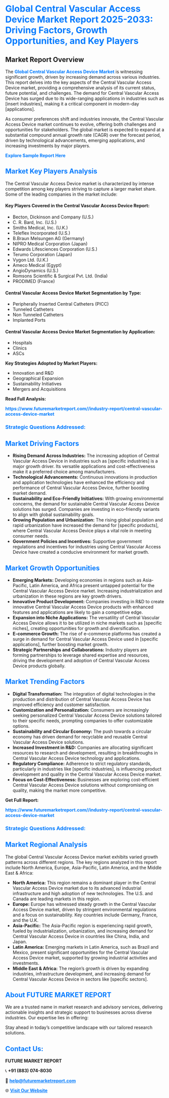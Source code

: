 <h1 style="color: #007BFF;">Global Central Vascular Access Device Market Report 2025-2033: Driving Factors, Growth Opportunities, and Key Players</h1>

<section id="overview">
<h2>Market Report Overview</h2>
<p>The <a href="https://www.futuremarketreport.com//industry-report/central-vascular-access-device-market" style="color: #007BFF; text-decoration: none;"><strong>Global Central Vascular Access Device Market</strong></a> is witnessing significant growth, driven by increasing demand across various industries. This report delves into the key aspects of the Central Vascular Access Device market, providing a comprehensive analysis of its current status, future potential, and challenges. The demand for Central Vascular Access Device has surged due to its wide-ranging applications in industries such as [insert industries], making it a critical component in modern-day [applications].</p>
<p>As consumer preferences shift and industries innovate, the Central Vascular Access Device market continues to evolve, offering both challenges and opportunities for stakeholders. The global market is expected to expand at a substantial compound annual growth rate (CAGR) over the forecast period, driven by technological advancements, emerging applications, and increasing investments by major players.</p>
</section>

<section id="overview">
<p><a href="https://www.futuremarketreport.com//request-sample/reportId=85019" style="color: #007BFF; text-decoration: none;"><strong>Explore Sample Report Here</strong></a></p>
</section>

<section id="key-players">
<h2 style="color: #007BFF;">Market Key Players Analysis</h2>
<p>The Central Vascular Access Device market is characterized by intense competition among key players striving to capture a larger market share. Some of the leading companies in the market include:</p>
<h4>Key Players Covered in the Central Vascular Access Device Report:</h4>
<ul><li>Becton, Dickinson and Company (U.S.)</li><li>C. R. Bard, Inc. (U.S.)</li><li>Smiths Medical, Inc. (U.K.)</li><li>Teleflex Incorporated (U.S.)</li><li>B.Braun Melsungen AG (Germany)</li><li>NIPRO Medical Corporation (Japan)</li><li>Edwards Lifesciences Corporation (U.S.)</li><li>Terumo Corporation (Japan)</li><li>Vygon Ltd. (U.K.)</li><li>Ameco Medical (Egypt)</li><li>AngioDynamics (U.S.)</li><li>Romsons Scientific &amp; Surgical Pvt. Ltd. (India)</li><li>PRODIMED (France)</li></ul>
<h4>Central Vascular Access Device Market Segmentation by Type:</h4>
<ul><li>Peripherally Inserted Central Catheters (PICC)</li><li>Tunneled Catheters</li><li>Non Tunneled Catheters</li><li>Implanted Ports</li></ul>

<h4>Central Vascular Access Device Market Segmentation by Application:</h4>
<ul><li>Hospitals</li><li>Clinics</li><li>ASCs</li></ul>
<p><strong>Key Strategies Adopted by Market Players:</strong></p>
<ul>
<li>Innovation and R&D</li>
<li>Geographical Expansion</li>
<li>Sustainability Initiatives</li>
<li>Mergers and Acquisitions</li>
</ul>
</section>

<section>
<p><strong>Read Full Analysis: </strong></p><a href="https://www.futuremarketreport.com//industry-report/central-vascular-access-device-market" style="color: #007BFF; text-decoration: none;"><strong>https://www.futuremarketreport.com//industry-report/central-vascular-access-device-market</strong></a>
<h3 style="color: #007BFF;">Strategic Questions Addressed:</h3>
</section>

<section id="driving-factors">
<h2 style="color: #007BFF;">Market Driving Factors</h2>
<ul>
<li><strong>Rising Demand Across Industries:</strong> The increasing adoption of Central Vascular Access Device in industries such as [specific industries] is a major growth driver. Its versatile applications and cost-effectiveness make it a preferred choice among manufacturers.</li>
<li><strong>Technological Advancements:</strong> Continuous innovations in production and application technologies have enhanced the efficiency and performance of Central Vascular Access Device, further boosting market demand.</li>
<li><strong>Sustainability and Eco-Friendly Initiatives:</strong> With growing environmental concerns, the demand for sustainable Central Vascular Access Device solutions has surged. Companies are investing in eco-friendly variants to align with global sustainability goals.</li>
<li><strong>Growing Population and Urbanization:</strong> The rising global population and rapid urbanization have increased the demand for [specific products], where Central Vascular Access Device plays a vital role in meeting consumer needs.</li>
<li><strong>Government Policies and Incentives:</strong> Supportive government regulations and incentives for industries using Central Vascular Access Device have created a conducive environment for market growth.</li>
</ul>
</section>

<section id="growth-opportunities">
<h2 style="color: #007BFF;">Market Growth Opportunities</h2>
<ul>
<li><strong>Emerging Markets:</strong> Developing economies in regions such as Asia-Pacific, Latin America, and Africa present untapped potential for the Central Vascular Access Device market. Increasing industrialization and urbanization in these regions are key growth drivers.</li>
<li><strong>Innovative Product Development:</strong> Companies investing in R&D to create innovative Central Vascular Access Device products with enhanced features and applications are likely to gain a competitive edge.</li>
<li><strong>Expansion into Niche Applications:</strong> The versatility of Central Vascular Access Device allows it to be utilized in niche markets such as [specific niches], creating opportunities for growth and diversification.</li>
<li><strong>E-commerce Growth:</strong> The rise of e-commerce platforms has created a surge in demand for Central Vascular Access Device used in [specific applications], further boosting market growth.</li>
<li><strong>Strategic Partnerships and Collaborations:</strong> Industry players are forming partnerships to leverage shared expertise and resources, driving the development and adoption of Central Vascular Access Device products globally.</li>
</ul>
</section>

<section id="trending-factors">
<h2 style="color: #007BFF;">Market Trending Factors</h2>
<ul>
<li><strong>Digital Transformation:</strong> The integration of digital technologies in the production and distribution of Central Vascular Access Device has improved efficiency and customer satisfaction.</li>
<li><strong>Customization and Personalization:</strong> Consumers are increasingly seeking personalized Central Vascular Access Device solutions tailored to their specific needs, prompting companies to offer customizable options.</li>
<li><strong>Sustainability and Circular Economy:</strong> The push towards a circular economy has driven demand for recyclable and reusable Central Vascular Access Device solutions.</li>
<li><strong>Increased Investment in R&D:</strong> Companies are allocating significant resources to research and development, resulting in breakthroughs in Central Vascular Access Device technology and applications.</li>
<li><strong>Regulatory Compliance:</strong> Adherence to strict regulatory standards, particularly in industries like [specific industries], is influencing product development and quality in the Central Vascular Access Device market.</li>
<li><strong>Focus on Cost-Effectiveness:</strong> Businesses are exploring cost-efficient Central Vascular Access Device solutions without compromising on quality, making the market more competitive.</li>
</ul>
</section>

<section>
<p><strong>Get Full Report: </strong></p><a href="https://www.futuremarketreport.com//industry-report/central-vascular-access-device-market" style="color: #007BFF; text-decoration: none;"><strong>https://www.futuremarketreport.com//industry-report/central-vascular-access-device-market</strong></a>
<h3 style="color: #007BFF;">Strategic Questions Addressed:</h3>
</section>


<section id="regional-analysis">
<h2 style="color: #007BFF;">Market Regional Analysis</h2>
<p>The global Central Vascular Access Device market exhibits varied growth patterns across different regions. The key regions analyzed in this report include North America, Europe, Asia-Pacific, Latin America, and the Middle East & Africa:</p>
<ul>
<li><strong>North America:</strong> This region remains a dominant player in the Central Vascular Access Device market due to its advanced industrial infrastructure and high adoption of new technologies. The U.S. and Canada are leading markets in this region.</li>
<li><strong>Europe:</strong> Europe has witnessed steady growth in the Central Vascular Access Device market, driven by stringent environmental regulations and a focus on sustainability. Key countries include Germany, France, and the U.K.</li>
<li><strong>Asia-Pacific:</strong> The Asia-Pacific region is experiencing rapid growth, fueled by industrialization, urbanization, and increasing demand for Central Vascular Access Device in countries like China, India, and Japan.</li>
<li><strong>Latin America:</strong> Emerging markets in Latin America, such as Brazil and Mexico, present significant opportunities for the Central Vascular Access Device market, supported by growing industrial activities and investments.</li>
<li><strong>Middle East & Africa:</strong> The region’s growth is driven by expanding industries, infrastructure development, and increasing demand for Central Vascular Access Device in sectors like [specific sectors].</li>
</ul>
</section>

<footer>
<h2 style="color: #007BFF;">About FUTURE MARKET REPORT</h2>
<p>We are a trusted name in market research and advisory services, delivering actionable insights and strategic support to businesses across diverse industries. Our expertise lies in offering:</p>

<p>Stay ahead in today’s competitive landscape with our tailored research solutions.</p>

<h2 style="color: #007BFF;">Contact Us:</h2>
<p><strong>FUTURE MARKET REPORT</strong></p>
<p>📞 <strong>+91 (883) 074-8030</strong></p>
<p>📧 <strong><a href="mailto:help@futuremarketreport.com" style="color: #007BFF;">help@futuremarketreport.com</a></strong></p>
<p>🌐 <strong><a href="https://www.futuremarketreport.com/" style="color: #007BFF;">Visit Our Website</a></strong></p>
</footer>